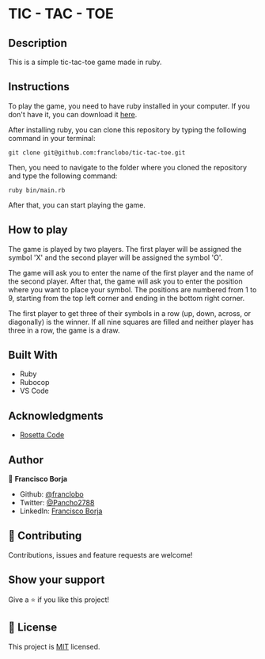 # TIC - TAC - TOE

## Description

This is a simple tic-tac-toe game made in ruby.

## Instructions

To play the game, you need to have ruby installed in your computer. If you don't have it, you can download it [here](https://www.ruby-lang.org/en/downloads/).

After installing ruby, you can clone this repository by typing the following command in your terminal:

```
git clone git@github.com:franclobo/tic-tac-toe.git
```

Then, you need to navigate to the folder where you cloned the repository and type the following command:

```
ruby bin/main.rb
```

After that, you can start playing the game.

## How to play

The game is played by two players. The first player will be assigned the symbol 'X' and the second player will be assigned the symbol 'O'.

The game will ask you to enter the name of the first player and the name of the second player. After that, the game will ask you to enter the position where you want to place your symbol. The positions are numbered from 1 to 9, starting from the top left corner and ending in the bottom right corner.

The first player to get three of their symbols in a row (up, down, across, or diagonally) is the winner. If all nine squares are filled and neither player has three in a row, the game is a draw.

## Built With

- Ruby
- Rubocop
- VS Code

## Acknowledgments

- [Rosetta Code](https://rosettacode.org/wiki/Tic-tac-toe#Ruby)

## Author

👤 **Francisco Borja**

- Github: [@franclobo](https://github.com/franclobo)
- Twitter: [@Pancho2788](https://twitter.com/Pancho2788)
- LinkedIn: [Francisco Borja](https://www.linkedin.com/in/francisco-borja-lobato/)

## 🤝 Contributing

Contributions, issues and feature requests are welcome!


## Show your support

Give a ⭐️ if you like this project!


## 📝 License

This project is [MIT](LICENSE) licensed.


